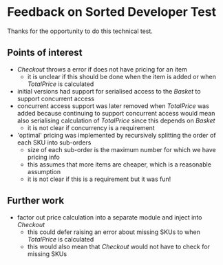 # Feedback on Sorted Developer Test

Thanks for the opportunity to do this technical test.

## Points of interest
* _Checkout_ throws a error if does not have pricing for an item
  * it is unclear if this should be done when the item is added or
    when _TotalPrice_ is calculated
* initial versions had support for serialised access to the _Basket_ to support 
  concurrent access
* concurrent access support was later removed when _TotalPrice_ was added
  because continuing to support concurrent access would mean also serialising
  calculation of _TotalPrice_ since this depends on _Basket_
  * it is not clear if concurrency is a requirement
* 'optimal' pricing was implemented by recursively splitting the order of each SKU
  into sub-orders
  * size of each sub-order is the maximum number for which we have pricing info 
  * this assumes that more items are cheaper, which is a reasonable assumption
  * it is not clear if this is a requirement but it was fun!

## Further work
* factor out price calculation into a separate module and inject into _Checkout_
  * this could defer raising an error about missing SKUs to when _TotalPrice_ is calculated
  * this would also mean that _Checkout_ would not have to check for missing SKUs
